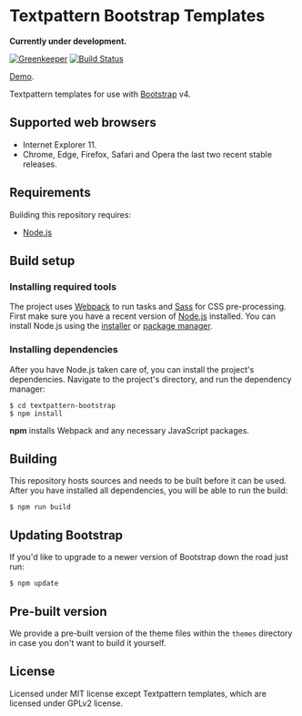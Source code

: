 # Textpattern Bootstrap Templates

**Currently under development.**

[![Greenkeeper](https://badges.greenkeeper.io/philwareham/textpattern-bootstrap.svg)](https://greenkeeper.io/)
[![Build Status](https://travis-ci.org/philwareham/textpattern-bootstrap/master.svg)](https://travis-ci.org/philwareham/textpattern-bootstrap)

[Demo](http://bootstrap.philwareham.co.uk/).

Textpattern templates for use with [Bootstrap](https://getbootstrap.com) v4.

## Supported web browsers

* Internet Explorer 11.
* Chrome, Edge, Firefox, Safari and Opera the last two recent stable releases.

## Requirements

Building this repository requires:

* [Node.js](https://nodejs.org/)

## Build setup

### Installing required tools

The project uses [Webpack](https://webpack.github.io/) to run tasks and [Sass](http://sass-lang.com/) for CSS pre-processing. First make sure you have a recent version of [Node.js](https://nodejs.org/) installed. You can install Node.js using the [installer](https://nodejs.org/en/download/) or [package manager](https://nodejs.org/en/download/package-manager/).

### Installing dependencies

After you have Node.js taken care of, you can install the project's dependencies. Navigate to the project's directory, and run the dependency manager:

```ShellSession
$ cd textpattern-bootstrap
$ npm install
```

**npm** installs Webpack and any necessary JavaScript packages.

## Building

This repository hosts sources and needs to be built before it can be used. After you have installed all dependencies, you will be able to run the build:

```ShellSession
$ npm run build
```

## Updating Bootstrap

If you'd like to upgrade to a newer version of Bootstrap down the road just run:

```ShellSession
$ npm update
```

## Pre-built version

We provide a pre-built version of the theme files within the `themes` directory in case you don't want to build it yourself.

## License

Licensed under MIT license except Textpattern templates, which are licensed under GPLv2 license.
